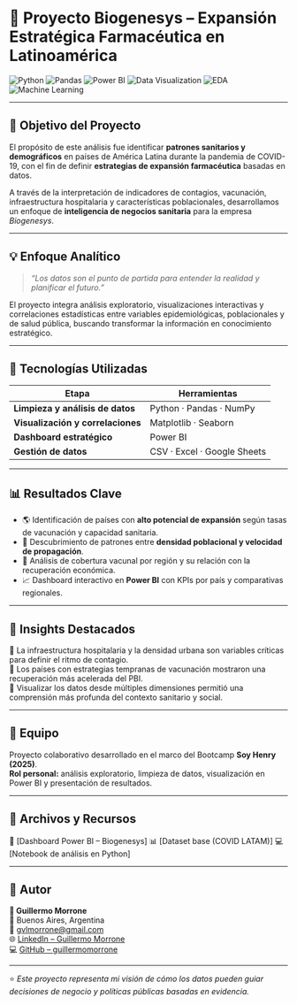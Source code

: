 # 🧬 Proyecto Biogenesys – Expansión Estratégica Farmacéutica en Latinoamérica

![Python](https://img.shields.io/badge/Python-3776AB?style=for-the-badge&logo=python&logoColor=white)
![Pandas](https://img.shields.io/badge/Pandas-150458?style=for-the-badge&logo=pandas&logoColor=white)
![Power BI](https://img.shields.io/badge/Power%20BI-F2C811?style=for-the-badge&logo=powerbi&logoColor=black)
![Data Visualization](https://img.shields.io/badge/Data%20Visualization-0088CC?style=for-the-badge&logo=tableau&logoColor=white)
![EDA](https://img.shields.io/badge/EDA-009688?style=for-the-badge)
![Machine Learning](https://img.shields.io/badge/Machine%20Learning-F7931E?style=for-the-badge&logo=scikitlearn&logoColor=white)

---

## 🎯 Objetivo del Proyecto

El propósito de este análisis fue identificar **patrones sanitarios y demográficos** en países de América Latina durante la pandemia de COVID-19, con el fin de definir **estrategias de expansión farmacéutica** basadas en datos.

A través de la interpretación de indicadores de contagios, vacunación, infraestructura hospitalaria y características poblacionales, desarrollamos un enfoque de **inteligencia de negocios sanitaria** para la empresa *Biogenesys*.

---

## 💡 Enfoque Analítico

> *“Los datos son el punto de partida para entender la realidad y planificar el futuro.”*

El proyecto integra análisis exploratorio, visualizaciones interactivas y correlaciones estadísticas entre variables epidemiológicas, poblacionales y de salud pública, buscando transformar la información en conocimiento estratégico.

---

## 🧩 Tecnologías Utilizadas

| Etapa | Herramientas |
|-------|---------------|
| **Limpieza y análisis de datos** | Python · Pandas · NumPy |
| **Visualización y correlaciones** | Matplotlib · Seaborn |
| **Dashboard estratégico** | Power BI |
| **Gestión de datos** | CSV · Excel · Google Sheets |

---

## 📊 Resultados Clave

- 🌎 Identificación de países con **alto potencial de expansión** según tasas de vacunación y capacidad sanitaria.  
- 🧠 Descubrimiento de patrones entre **densidad poblacional y velocidad de propagación**.  
- 💉 Análisis de cobertura vacunal por región y su relación con la recuperación económica.  
- 📈 Dashboard interactivo en **Power BI** con KPIs por país y comparativas regionales.  

---

## 🧠 Insights Destacados

🔹 La infraestructura hospitalaria y la densidad urbana son variables críticas para definir el ritmo de contagio.  
🔹 Los países con estrategias tempranas de vacunación mostraron una recuperación más acelerada del PBI.  
🔹 Visualizar los datos desde múltiples dimensiones permitió una comprensión más profunda del contexto sanitario y social.

---

## 👥 Equipo

Proyecto colaborativo desarrollado en el marco del Bootcamp **Soy Henry (2025)**.  
**Rol personal:** análisis exploratorio, limpieza de datos, visualización en Power BI y presentación de resultados.

---

## 🚀 Archivos y Recursos

📁 [Dashboard Power BI – Biogenesys]
📊 [Dataset base (COVID LATAM)] 
💻 [Notebook de análisis en Python]

---

## 🧾 Autor

**👤 Guillermo Morrone**  
📍 Buenos Aires, Argentina  
📧 [gvlmorrone@gmail.com](mailto:gvlmorrone@gmail.com)  
🌐 [LinkedIn – Guillermo Morrone](https://www.linkedin.com/in/guillermo-morrone/)  
💻 [GitHub – guillermomorrone](https://github.com/guillermomorrone)

---

⭐ *Este proyecto representa mi visión de cómo los datos pueden guiar decisiones de negocio y políticas públicas basadas en evidencia.*
